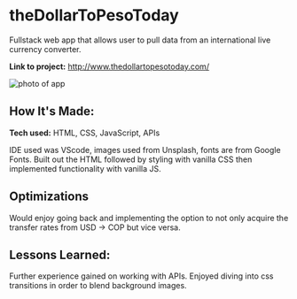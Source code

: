 # theDollarToPesoToday
Fullstack web app that allows user to pull data from an international live currency converter.

**Link to project:**  http://www.thedollartopesotoday.com/

![photo of app](http://placecorgi.com/1200/650)

## How It's Made:

**Tech used:** HTML, CSS, JavaScript, APIs

IDE used was VScode, images used from Unsplash, fonts are from Google Fonts. Built out the HTML followed by styling with vanilla CSS then implemented functionality with vanilla JS.

## Optimizations

Would enjoy going back and implementing the option to not only acquire the transfer rates from USD -> COP but vice versa. 

## Lessons Learned:

Further experience gained on working with APIs. Enjoyed diving into css transitions in order to blend background images. 
